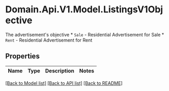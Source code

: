 # Domain.Api.V1.Model.ListingsV1Objective
The advertisement's objective  * `Sale` - Residential Advertisement for Sale * `Rent` - Residential Advertisement for Rent
## Properties

Name | Type | Description | Notes
------------ | ------------- | ------------- | -------------

[[Back to Model list]](../README.md#documentation-for-models) [[Back to API list]](../README.md#documentation-for-api-endpoints) [[Back to README]](../README.md)

